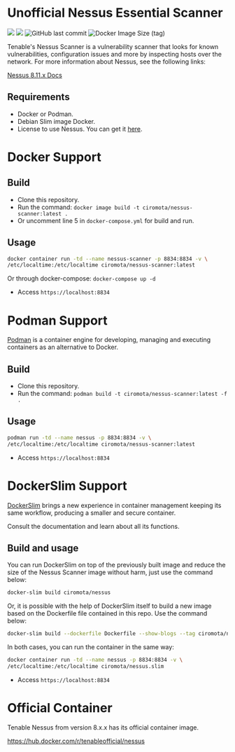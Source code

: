 # Unofficial Nessus Essential Scanner
<img src="https://img.shields.io/badge/License-GPLv3-blue.svg?style=for-the-badge"> <img src="https://img.shields.io/badge/Docker-2CA5E0?style=for-the-badge&logo=docker&logoColor=white"> <img alt="GitHub last commit" src="https://img.shields.io/github/last-commit/ciro-mota/nessus-scanner?style=for-the-badge"> <img alt="Docker Image Size (tag)" src="https://img.shields.io/docker/image-size/ciromota/nessus-scanner/latest?style=for-the-badge">

Tenable's Nessus Scanner is a vulnerability scanner that looks for known vulnerabilities, configuration issues and more by inspecting hosts over the network. For more information about Nessus, see the following links:

[Nessus 8.11.x Docs](https://docs.tenable.com/nessus/Content/GettingStarted.htm)

## Requirements

- Docker or Podman.
- Debian Slim image Docker.
- License to use Nessus. You can get it [here](https://www.tenable.com/products/nessus/activation-code).

# Docker Support

## Build

- Clone this repository.
- Run the command: `docker image build -t ciromota/nessus-scanner:latest .`
- Or uncomment line 5 in `docker-compose.yml` for build and run.

## Usage

```bash
docker container run -td --name nessus-scanner -p 8834:8834 -v \
/etc/localtime:/etc/localtime ciromota/nessus-scanner:latest
```
Or through docker-compose: `docker-compose up -d`

- Access `https://localhost:8834`

# Podman Support

[Podman](https://podman.io/) is a container engine for developing, managing and executing containers as an alternative to Docker.

## Build

- Clone this repository.
- Run the command: `podman build -t ciromota/nessus-scanner:latest -f .`

## Usage

```bash
podman run -td --name nessus -p 8834:8834 -v \
/etc/localtime:/etc/localtime ciromota/nessus-scanner:latest
```
- Access `https://localhost:8834`

# DockerSlim Support

[DockerSlim](https://github.com/docker-slim/docker-slim) brings a new experience in container management keeping its same workflow, producing a smaller and secure container.

Consult the documentation and learn about all its functions.

## Build and usage

You can run DockerSlim on top of the previously built image and reduce the size of the Nessus Scanner image without harm, just use the command below:

```bash
docker-slim build ciromota/nessus
```

Or, it is possible with the help of DockerSlim itself to build a new image based on the Dockerfile file contained in this repo. Use the command below:

```bash
docker-slim build --dockerfile Dockerfile --show-blogs --tag ciromota/nessus.slim .
```

In both cases, you can run the container in the same way:

```bash
docker container run -td --name nessus -p 8834:8834 -v \
/etc/localtime:/etc/localtime ciromota/nessus.slim
```
- Access `https://localhost:8834`

# Official Container

Tenable Nessus from version 8.x.x has its official container image.

https://hub.docker.com/r/tenableofficial/nessus